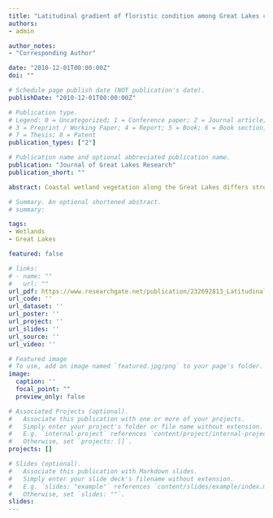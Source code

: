 ```yaml
---
title: "Latitudinal gradient of floristic condition among Great Lakes coastal wetlands"
authors:
- admin

author_notes:
- "Corresponding Author"

date: "2010-12-01T00:00:00Z"
doi: ""

# Schedule page publish date (NOT publication's date).
publishDate: "2010-12-01T00:00:00Z"

# Publication type.
# Legend: 0 = Uncategorized; 1 = Conference paper; 2 = Journal article;
# 3 = Preprint / Working Paper; 4 = Report; 5 = Book; 6 = Book section;
# 7 = Thesis; 8 = Patent
publication_types: ["2"]

# Publication name and optional abbreviated publication name.
publication: "Journal of Great Lakes Research"
publication_short: ""

abstract: Coastal wetland vegetation along the Great Lakes differs strongly with latitude, but most studies of Great Lakes wetland condition have attempted to exclude the effect of latitude to discern anthropogenic effects on condition. We developed an alternative approach that takes advantage of the strong relationship between latitude and coastal wetland floristic condition. Latitude was significantly correlated with 13 of 37 environmental variables tested, including growing degree days, agriculture, atmospheric deposition, nonpoint-source pollution, and soil texture, which suggests that latitude is a good proxy for several environmental drivers of vegetation. Using data from 64 wetlands along the U.S. coast of Lakes Huron, Michigan, Erie, and Ontario, we developed linear regressions between latitude and two measures of floristic condition, the Floristic Quality Index (FQI, adj. r2 = 0.437, p < 0.001) and the first axis scores from a non-metric multidimensional scaling of wetland plant cover (MDS1, adj. r2 = 0.501, p < 0.001). Departures from the central tendency of these regression models represented wetlands of better or worse condition than expected for their latitude. This approach provides a means to identify wetlands worthy of preservation, to establish vegetation targets for wetland restoration, and to forecast changes in floristic quality associated with future climate change.

# Summary. An optional shortened abstract.
# summary: 

tags:
- Wetlands
- Great Lakes

featured: false

# links:
# - name: ""
#   url: ""
url_pdf: https://www.researchgate.net/publication/232692813_Latitudinal_Gradient_of_Floristic_Condition_Among_Great_Lakes_Coastal_Wetlands
url_code: ''
url_dataset: ''
url_poster: ''
url_project: ''
url_slides: ''
url_source: ''
url_video: ''

# Featured image
# To use, add an image named `featured.jpg/png` to your page's folder. 
image:
  caption: ''
  focal_point: ""
  preview_only: false

# Associated Projects (optional).
#   Associate this publication with one or more of your projects.
#   Simply enter your project's folder or file name without extension.
#   E.g. `internal-project` references `content/project/internal-project/index.md`.
#   Otherwise, set `projects: []`.
projects: []

# Slides (optional).
#   Associate this publication with Markdown slides.
#   Simply enter your slide deck's filename without extension.
#   E.g. `slides: "example"` references `content/slides/example/index.md`.
#   Otherwise, set `slides: ""`.
slides:
---
```




